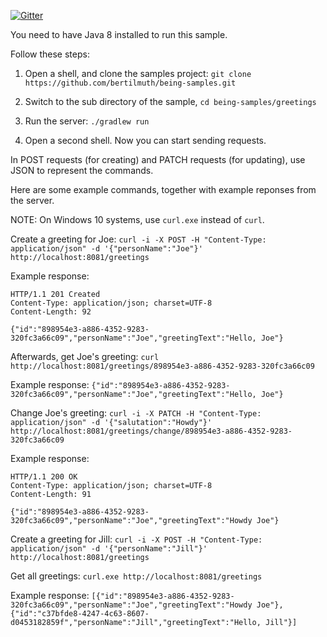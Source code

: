 [![Gitter](https://badges.gitter.im/requirementsascode/community.svg)](https://gitter.im/requirementsascode/community?utm_source=badge&utm_medium=badge&utm_campaign=pr-badge)

You need to have Java 8 installed to run this sample. 

Follow these steps:

1. Open a shell, and clone the samples project:
`git clone https://github.com/bertilmuth/being-samples.git`

2. Switch to the sub directory of the sample, 
`cd being-samples/greetings`

3. Run the server:
`./gradlew run`

4. Open a second shell. Now you can start sending requests.

In POST requests (for creating) and PATCH requests (for updating), use JSON to represent the commands.

Here are some example commands, together with example reponses from the server.

NOTE: On Windows 10 systems, use `curl.exe` instead of `curl`.

Create a greeting for Joe:
`curl -i -X POST -H "Content-Type: application/json" -d '{"personName":"Joe"}' http://localhost:8081/greetings`

Example response: 

``` shell
HTTP/1.1 201 Created
Content-Type: application/json; charset=UTF-8
Content-Length: 92

{"id":"898954e3-a886-4352-9283-320fc3a66c09","personName":"Joe","greetingText":"Hello, Joe"}
```

Afterwards, get Joe's greeting: `curl http://localhost:8081/greetings/898954e3-a886-4352-9283-320fc3a66c09`

Example response: `{"id":"898954e3-a886-4352-9283-320fc3a66c09","personName":"Joe","greetingText":"Hello, Joe"}`

Change Joe's greeting:
`curl -i -X PATCH -H "Content-Type: application/json" -d '{"salutation":"Howdy"}' http://localhost:8081/greetings/change/898954e3-a886-4352-9283-320fc3a66c09`

Example response: 

``` shell
HTTP/1.1 200 OK
Content-Type: application/json; charset=UTF-8
Content-Length: 91

{"id":"898954e3-a886-4352-9283-320fc3a66c09","personName":"Joe","greetingText":"Howdy Joe"}
```

Create a greeting for Jill: `curl -i -X POST -H "Content-Type: application/json" -d '{"personName":"Jill"}' http://localhost:8081/greetings`

Get all greetings: `curl.exe http://localhost:8081/greetings`

Example response: 
`[{"id":"898954e3-a886-4352-9283-320fc3a66c09","personName":"Joe","greetingText":"Howdy Joe"},{"id":"c37bfde8-4247-4c63-8607-d0453182859f","personName":"Jill","greetingText":"Hello, Jill"}]`
